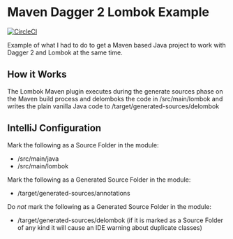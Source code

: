 # Maven Dagger 2 Lombok Example

[![CircleCI](https://circleci.com/gh/jeremywall/maven-dagger2-lombok-example/tree/main.svg?style=svg)](https://circleci.com/gh/jeremywall/maven-dagger2-lombok-example/tree/main)

Example of what I had to do to get a Maven based Java project to work with Dagger 2 and Lombok at the same time.

## How it Works

The Lombok Maven plugin executes during the generate sources phase on the Maven build process and delomboks the code in /src/main/lombok and writes the plain vanilla Java code to /target/generated-sources/delombok

## IntelliJ Configuration

Mark the following as a Source Folder in the module:

* /src/main/java
* /src/main/lombok

Mark the following as a Generated Source Folder in the module:

* /target/generated-sources/annotations

Do *not* mark the following as a Generated Source Folder in the module:

* /target/generated-sources/delombok (if it is marked as a Source Folder of any kind it will cause an IDE warning about duplicate classes)
